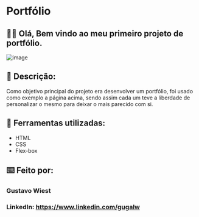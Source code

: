 # Portfólio 
## 👋🏻 Olá, Bem vindo ao meu primeiro projeto de portfólio.

![image](https://user-images.githubusercontent.com/77756047/211304452-220fedf0-f91b-490f-8a65-a60ce860bc5c.png)

## 📃 Descrição: 
Como objetivo principal do projeto era desenvolver um portfólio, foi usado como exemplo a página acima, sendo assim cada um teve a liberdade
de personalizar o mesmo para deixar o mais parecido com si.

## 🔧 Ferramentas utilizadas:

* HTML
* CSS
* Flex-box

## ⌨️ Feito por:

### Gustavo Wiest

### LinkedIn: https://www.linkedin.com/gugalw
